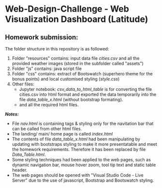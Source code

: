 # Web-Design-Challenge - Web Visualization Dashboard (Latitude)

## Homework submission:

The folder structure in this repository is as followed: </br>
1. Folder "resources" contains: input data file _cities.csv_ and all the provided weather images (stored in the subfolder called "assets")
2. Folder "js" contains: java script file
3. Folder "css" contains: extract of Bootswatch (superhero theme for the bonus points) and local customised styling (_style.css_)
4. Other files:
    * Jupyter notebook: _csv_data_to_html_table_ is for converting the file cities.csv into html format and exported the data temporarily into the file _data_table_x.html_ (without bootstrap formating). 
    * and all the required html files.

**_Notes:_** </br>
  - File _nav.html_ is containing tags & styling only for the navitation bar that can be called from other html files.
  - The landing/ main/ home page is called _index.html_
  - The contents of file _data_table_x.html_ had been manipulating by updating with bootstraps styling to make it more presentatable and meet the homework requirements. Therefore it has been replaced by file _Data_Table.html_.
  - Some styling techniques had been applied to the web pages, such as dynamic navigation bar, mouse hover zoom, tool tip text and static table header.
  - The web pages should be opened with "Visual Studio Code - Live Server" due to the use of javascript, Bootstrap and Bootswatch styling.
